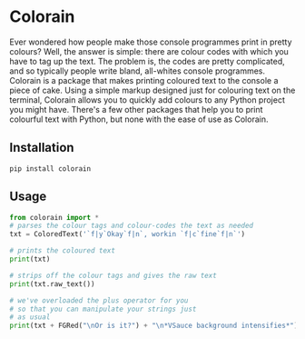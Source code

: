 # Colorain
Ever wondered how people make those console programmes print in pretty colours? Well, the answer is simple: there are colour codes with which you have to tag up the text. The problem is, the codes are pretty complicated, and so typically people write bland, all-whites console programmes. Colorain is a package that makes printing coloured text to the console a piece of cake. Using a simple markup designed just for colouring text on the terminal, Colorain allows you to quickly add colours to any Python project you might have. There's a few other packages that help you to print colourful text with Python, but none with the ease of use as Colorain.

## Installation
```
pip install colorain
```

## Usage
```python
from colorain import *
# parses the colour tags and colour-codes the text as needed
txt = ColoredText('`f|y`Okay`f|n`, workin `f|c`fine`f|n`') 

# prints the coloured text
print(txt) 

# strips off the colour tags and gives the raw text
print(txt.raw_text()) 

# we've overloaded the plus operator for you
# so that you can manipulate your strings just
# as usual
print(txt + FGRed("\nOr is it?") + "\n*VSauce background intensifies*")
```